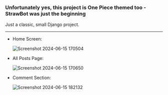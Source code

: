<h3> Unfortunately yes, this project is One Piece themed too - StrawBot was just the beginning </h3>

Just a classic, small Django project.

<hr>

<ul>
  <li>
  Home Screen: 
  
  ![Screenshot 2024-06-15 170504](https://github.com/greshbasic/My-Blog/assets/100721569/05f3ff7e-5c99-4f9c-a0ca-0140ca0e307d)
  </li>

  <li>
  All Posts Page:
  
  ![Screenshot 2024-06-15 170650](https://github.com/greshbasic/My-Blog/assets/100721569/de3965a5-c600-4c86-8c96-b6a497bc50d3)
  </li>

  <li>
  Comment Section:
  
  ![Screenshot 2024-06-15 182132](https://github.com/greshbasic/My-Blog/assets/100721569/9c98689e-50d3-42dd-8956-2b36e89ebac0)
  </li>
</ul>
